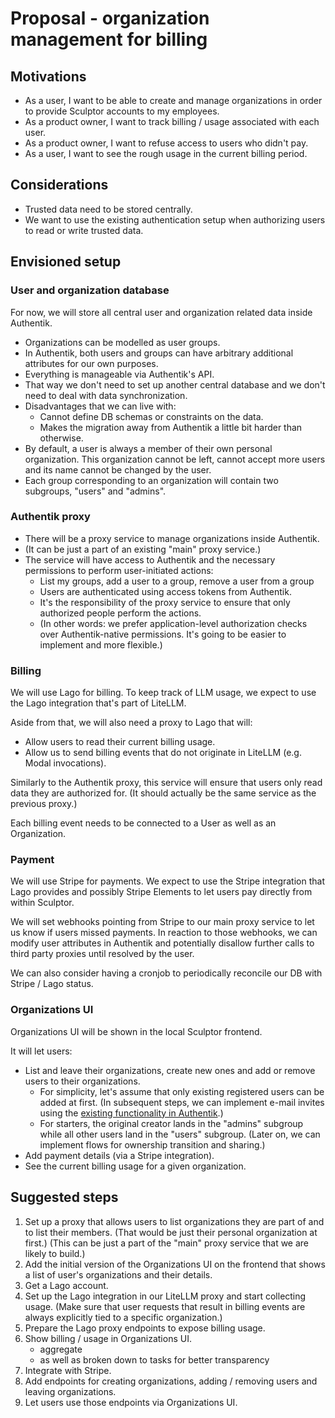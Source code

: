 # Proposal - organization management for billing

## Motivations

- As a user, I want to be able to create and manage organizations in order to provide Sculptor accounts to my employees.
- As a product owner, I want to track billing / usage associated with each user.
- As a product owner, I want to refuse access to users who didn't pay.
- As a user, I want to see the rough usage in the current billing period.


## Considerations

- Trusted data need to be stored centrally.
- We want to use the existing authentication setup when authorizing users to read or write trusted data.


## Envisioned setup

### User and organization database

For now, we will store all central user and organization related data inside Authentik.

- Organizations can be modelled as user groups.
- In Authentik, both users and groups can have arbitrary additional attributes for our own purposes.
- Everything is manageable via Authentik's API.
- That way we don't need to set up another central database and we don't need to deal with data synchronization.
- Disadvantages that we can live with:
    - Cannot define DB schemas or constraints on the data.
    - Makes the migration away from Authentik a little bit harder than otherwise.
- By default, a user is always a member of their own personal organization.
  This organization cannot be left, cannot accept more users and its name cannot be changed by the user.
- Each group corresponding to an organization will contain two subgroups, "users" and "admins".

### Authentik proxy

- There will be a proxy service to manage organizations inside Authentik.
- (It can be just a part of an existing "main" proxy service.)
- The service will have access to Authentik and the necessary permissions to perform user-initiated actions:
    - List my groups, add a user to a group, remove a user from a group
    - Users are authenticated using access tokens from Authentik.
    - It's the responsibility of the proxy service to ensure that only authorized people perform the actions.
    - (In other words: we prefer application-level authorization checks over Authentik-native permissions.
       It's going to be easier to implement and more flexible.)


### Billing

We will use Lago for billing. To keep track of LLM usage, we expect to use the Lago integration that's part of LiteLLM.

Aside from that, we will also need a proxy to Lago that will:

- Allow users to read their current billing usage.
- Allow us to send billing events that do not originate in LiteLLM (e.g. Modal invocations).

Similarly to the Authentik proxy, this service will ensure that users only read data they are authorized for.
(It should actually be the same service as the previous proxy.)

Each billing event needs to be connected to a User as well as an Organization.


### Payment

We will use Stripe for payments. We expect to use the Stripe integration that Lago provides and possibly Stripe Elements
to let users pay directly from within Sculptor.

We will set webhooks pointing from Stripe to our main proxy service to let us know if users missed payments.
In reaction to those webhooks, we can modify user attributes in Authentik and potentially disallow further calls to third party proxies until resolved by the user.

We can also consider having a cronjob to periodically reconcile our DB with Stripe / Lago status.


### Organizations UI

Organizations UI will be shown in the local Sculptor frontend.

It will let users:
- List and leave their organizations, create new ones and add or remove users to their organizations.
    - For simplicity, let's assume that only existing registered users can be added at first.
      (In subsequent steps, we can implement e-mail invites using the [existing functionality in Authentik](https://docs.goauthentik.io/docs/users-sources/user/invitations).)
    - For starters, the original creator lands in the "admins" subgroup while all other users land in the "users" subgroup.
      (Later on, we can implement flows for ownership transition and sharing.)
- Add payment details (via a Stripe integration).
- See the current billing usage for a given organization.


## Suggested steps

1. Set up a proxy that allows users to list organizations they are part of and to list their members. (That would be just their personal organization at first.)
   (This can be just a part of the "main" proxy service that we are likely to build.)
2. Add the initial version of the Organizations UI on the frontend that shows a list of user's organizations and their details.
3. Get a Lago account.
4. Set up the Lago integration in our LiteLLM proxy and start collecting usage.
   (Make sure that user requests that result in billing events are always explicitly tied to a specific organization.)
6. Prepare the Lago proxy endpoints to expose billing usage.
7. Show billing / usage in Organizations UI.
    - aggregate
    - as well as broken down to tasks for better transparency
9. Integrate with Stripe.
10. Add endpoints for creating organizations, adding / removing users and leaving organizations.
11. Let users use those endpoints via Organizations UI.
